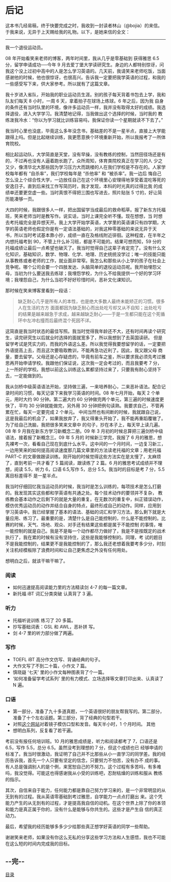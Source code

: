 # 后记

这本书几经易稿，终于快要完成之时，我收到一封读者林山（@bojia）的来信。于我来说，无异于上天赐给我的礼物。以下，是她来信的全文：

<hr />
我一个退役运动员。

08 年开始看笑来老师的博客，两年时间里，我从几乎是零基础到 
获得雅思 6.5 分，留学申请成功──今年 9 月去爱丁堡大学读研究生。身边的人都特别惊讶，问我这个没上过初中高中的人是怎么学习英语的。几天前，我请笑来老师吃饭，当面感谢他的时候，他也很惊讶，也很高兴。告诉我一定要把我学英语的过程，和我的一些感受写下来，供大家参考。所以就有了这篇文章。

我十岁进入省队，开始我的职业运动员生涯。别的孩子每天背着书包去上学，我和队友们每天 8 小时，一周 6 天，拿着拍子在球场上练球。6 年之后，因为我 自身的条件还有当时队里的环境，像许多运动员一样，我并没有取得太好的成绩。我选择退役，进入大学学习。我清楚地记得，当我做出这个选择的时候，当时我的 教练泼我冷水：“你以为学习就比训练容易吗，我保证你读一个星期就读不下去了。” 

我当时心里也没底，毕竟这么多年没念书，基础差的不是一星半点，直接上大学能跟得上吗。但是比起继续训练，我更愿意换个环境重新开始，所以我报考了一所体育院校。

相比起运动队，大学简直是天堂，没有早操，没有教练的控制，当然田径场还是有的，不过再也没有人逼着跑长跑了。众所周知，体育类院校真正在学习的人 少之又少，像清华北大那些因为学习压力大而跳楼的人在我们学校是不存在的。人家学校每年都有 “自杀率”，我们学校每年是 “杀他率” 和 “被杀率”。我一边后 悔自己怎么没上个综合性大学，一边放任自己在这个环境里心安理得地享受着混吃等死的安逸日子。直到后来找工作写简历时，我才发现，本科的时光真的过得比我 的成绩单还要更空虚一些。当时真恨不得把三围也写进去，照片贴张 5 寸的，好让简历能凑够一页。

大四的时候，我跟很多人一样，把出国留学当成最后的救命稻草。报了新东方托福班，笑来老师当时是教写作。说实话，当时上课完全听不懂。现在想想，当 时想去考托福完全是异想天开。我上大学开始学英语，大学里的英语课只有四学期，大学的英语老师也假定你是有一定语法基础的，对我这种零基础的来说无异于天 书，所以当时考试基本靠小抄，成绩一直在及格线附近徘徊。这种程度，在半年之内想托福考到 90，不管上什么补习班，都是不可能的。结果可想而知，59 分的 托福成绩让最后一点希望也破灭了。我当时觉得自己这辈子肯定完了。没有什么文化知识，基础知识，数学、物理、化学、地理、历史统统没学过；唯一的技能只能 从事教练或者老师的工作，就业面非常窄。我怎么和那些从小上学的孩子在社会上竞争呢。哪个公司会要一个四肢发达、头脑简单的退役运动员呢。我开始埋怨父 母，当初为什么要送我去练球；我埋怨学校，为什么不给我提供一个好的学习环境；我埋怨自己，为什么当初不好好珍惜时间，恶补文化课知识。

那时候在笑来博客里看到一段话：

> 缺乏耐心几乎是所有人的本性，也是绝大多数人最终未能矫正的习惯。很多人在生活的方方 面面都因为缺乏耐心而出处吃亏却又从不自知；出处吃亏的结果是越来越急于求成，越来越缺乏耐心——于是一生都只能在这个死循环中左冲右撞而后最终混个死因不详。

这简直是我当时状态的最佳写照。我当时觉得我年龄还不大，还有时间再读个研究生，读完研究生以后就业时选择的面就宽多了，所以我想到了去英国读研。 但是留学考试是凭实力的，而我的外语这么差。所以我觉得我要想留学的话，一定要把外语提高上去，而且这次要吸取教训，不能再急功近利了。因此，我又跟父母 商量，要去留学。父母还是心存疑虑的，毕竟有前车之鉴，所以要求我必须先考过雅思再开始申请学校。我跟他们保证说，这次我一定会考过的，而且我要考 7 分， 上一所好的学校。我想以前这么训练这么累都坚持过来了，只要我有耐心坚持下去，一定能做到的。

我从剑桥中级英语语法开始，坚持做三遍，一来培养耐心，二来恶补语法。配合记录时间的习惯，每天记录下来我学习英语的时间。08 年七月开始，每天 2 个单元，用时大约 90 分钟。第二遍大约 60 分钟做完两个单元，第三遍的时候速度更快了，平均 30 分钟就能做完，另外用 30 分钟把例句读熟。我要求自己，不管再累在忙，每天一定要完成 2 个单元。 中间当然也有间断的时候，我就跟自己说，这是我最后的机会了，如果我放弃了，我又得重头开始了，我不能再重蹈覆辙了。为了给自己洗脑，我把很多笑来文章中 的句子，抄在本子上，每天早上读几遍。08 年 9 月我在新东方学习新概念二册。09 年 3 月初的时候总算把三遍剑桥中级语法，接着报了新概念三。09 年 5 月的 时候新三学完，我报了 6 月的雅思，想先裸考一次，看看自己现在到底什么水平。这中间的一个月时间，一边复习新三，一边用笑来的如何提高阅读速度那几篇文章里的方法读老托福的文章；用老托福 PART-C 的文章做跟读训练。刚开始的时候觉得这些方法实在是太慢了，太麻烦了，直到考前一共才看了 5 篇阅读，跟读练了 2 篇。6 月的雅思考试成绩并不理想，阅读 5.5，听力 6，口语 6.5,写作 5，总分 5.5。我当时的目标是考 7 分，5.5 离目标差得不 是一星半点。

我当时仔细回忆我当运动员的时候，我当时是怎么训练的，每项技术是怎么打磨的。我发现其实这些都和学英语有共通之处。每个技术动作的要领并不复杂， 教练教会基本动作之后剩下的就是大量的重复。在无数次的重复中，纠正错误动作，模仿优秀运动员的动作并结合自身的特点，最终形成自己的动作。同样，应用到 学习英语中。我已经掌握了基本的语法、基础的词汇和学习方法，那么剩下就是大量应用、练习了。最重要的是，清楚什么是自己能控制的，什么是不能控制的。比赛的时候，天气、场地、观众、对手还有结果这些都是属于不能控制 的事情，唯一能控制的就是自己。我是不是每一个动作都尽力做好了，我是不是按既定的战术执行了，我在累的时候有没有坚持住，这些是我能够控制的。同理，考 试的题目不是我能控制的，结果更不是我能控制的了，那么我还老想着我要考多少分，时刻关注机经模板除了浪费时间和让自己更焦虑之外没有任何用处。

想明白之后，就该干嘛干嘛了。

### 阅读
* 如何迅速提高阅读能力里的方法精读剑 4-7 的每一篇文章。
* 新托福 iBT 词汇分类突破 认真背了 3 遍。

### 听力
* 托福听说训练 练习了 20 多篇。
* 抄写基础词表：GSL 和 AWL，恶补拼 写。
* 剑 4-7 里的听力部分做了两遍。

### 写作
* TOEFL iBT 高分作文仿写、背诵经典的句子。
* 大作文写了不到二十篇，小作文 7 篇。
* 慎晓嶷 ‘七天’ 里的小作文每种图表背了个一篇。
* ‘如何准备留学考试系列’ 里的有力模式、立场选择等文章打印出来、认真读了 N 遍。

### 口语
* 第一部分，准备了九十多道真题，一个英语很好的朋友帮我写的。第二部分，准备了十个左右话题。第三部分，背了经典的句型若干。
* 对照[这个网站](http://www.uiowa.edu/~acadtech/phonetics/english/frameset.html)对着镜子模仿口型和发音。每天半小时，1 个月时间。
其他
* 想明白系列，反复看了若干遍。

考前没有报任何培训班。10 月的雅思成绩是，听力和阅读都考了 7，口语还是 6.5，写作 5.5，总分 6.5。虽然没考到理想的 7 分，但这个成绩也已 经够申请的标准了。我当时很激动，我证明了自己并不比那些从小一直学习的同学差。我的经历告诉我，首先一个人只要有坚定的信念，只要努力不怕苦，没有办不 成的事。有人总是强调别人的是个例，来宽恕自己的不努力。这个过程有多苦吗，有多难吗，我没觉得。可能这也得感谢我从小受的训练吧，忍耐枯燥的训练和服从 教练的指示。

其次，自信来自于能力，任何能力都是靠自己努力学习来的，是一个非常明显的从无到有的过程。我从英语零基础到考过雅思，自学能力一点点打磨出 来。这个凭能力产生的从无到有的过程，才是提高我自信的动机。在这个世界上除了你的本领和能力是真正属于你的，没有什么是能够与你共生的。这些才是产生自 信的真正动力。

最后，希望我的经历能够多多少少给那些真正想学好英语的同学一些帮助。

[](https://twitter.com/BoJia)谢谢笑来老师，如果没有你这么无私的分享这些学习方法和人生感悟，我也不可能在这么短的时间内完成我的目标。


## --完--
[ 目录 ](./README.md)
